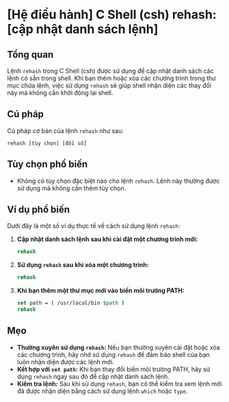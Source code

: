 # [Hệ điều hành] C Shell (csh) rehash: [cập nhật danh sách lệnh]

## Tổng quan
Lệnh `rehash` trong C Shell (csh) được sử dụng để cập nhật danh sách các lệnh có sẵn trong shell. Khi bạn thêm hoặc xóa các chương trình trong thư mục chứa lệnh, việc sử dụng `rehash` sẽ giúp shell nhận diện các thay đổi này mà không cần khởi động lại shell.

## Cú pháp
Cú pháp cơ bản của lệnh `rehash` như sau:
```
rehash [tùy chọn] [đối số]
```

## Tùy chọn phổ biến
- Không có tùy chọn đặc biệt nào cho lệnh `rehash`. Lệnh này thường được sử dụng mà không cần thêm tùy chọn.

## Ví dụ phổ biến
Dưới đây là một số ví dụ thực tế về cách sử dụng lệnh `rehash`:

1. **Cập nhật danh sách lệnh sau khi cài đặt một chương trình mới:**
   ```csh
   rehash
   ```

2. **Sử dụng `rehash` sau khi xóa một chương trình:**
   ```csh
   rehash
   ```

3. **Khi bạn thêm một thư mục mới vào biến môi trường PATH:**
   ```csh
   set path = ( /usr/local/bin $path )
   rehash
   ```

## Mẹo
- **Thường xuyên sử dụng `rehash`:** Nếu bạn thường xuyên cài đặt hoặc xóa các chương trình, hãy nhớ sử dụng `rehash` để đảm bảo shell của bạn luôn nhận diện được các lệnh mới.
- **Kết hợp với `set path`:** Khi bạn thay đổi biến môi trường PATH, hãy sử dụng `rehash` ngay sau đó để cập nhật danh sách lệnh.
- **Kiểm tra lệnh:** Sau khi sử dụng `rehash`, bạn có thể kiểm tra xem lệnh mới đã được nhận diện bằng cách sử dụng lệnh `which` hoặc `type`.